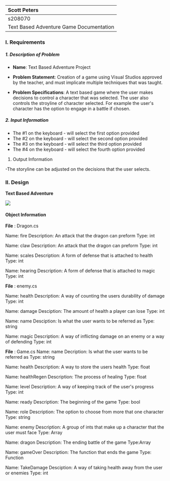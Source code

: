 | Scott Peters|
| :---              |
| s208070     |
| Text Based Adventure Game Documentation |

### I. Requirements

##### 1. Description of Problem

- **Name**: Text Based Adventure Project

- **Problem Statement**: Creation of a game using Visual Studios approved by the teacher, and must implicate multiple techniques that was taught.

- **Problem Specifications**: A text based game where the user makes decisions to control a character that was selected. The user also controls the stroyline of character selected. For example the user's character has the option to engage in a battle if chosen.

##### 2. Input Information

- The #1 on the keyboard - will select the first option provided
- The #2 on the keyboard - will select the second option provided
- The #3 on the keyboard - will select the third option provided
- The #4 on the keyboard - will select the fourth option provided

1. Output Information
 
-The storyline can be adjusted on the decisions that the user selects.

### II. Design

**Text Based Adventure**

<img src="Images/TextGameImage">


#### Object Information

**File** : Dragon.cs

Name: fire
Description: An attack that the dragon can preform
Type: int

Name: claw
Description: An attack that the dragon can preform
Type: int

Name: scales
Description: A form of defense that is attached to health
Type: int

Name: hearing
Description: A form of defense that is attached to magic
Type: int

**File** : enemy.cs

Name: health
Description: A way of counting the users durability of damage
Type: int

Name: damage
Desciption: The amount of health a player can lose
Type: int

Name: name
Desciption: Is what the user wants to be referred as
Type: string

Name: magic
Description: A way of inflicting damage on an enemy or a way of defending
Type: int

**File** : Game.cs
Name: name
Decription: Is what the user wants to be referred as
Type: string

Name: health
Description: A way to store the users health
Type: float

Name: healthRegen
Description: The process of healing
Type: float

Name: level
Description: A way of keeping track of the user's progress
Type: int

Name: ready
Description: The beginning of the game
Type: bool

Name: role
Description: The option to choose from more that one character
Type: string

Name: enemy
Description: A group of ints that make up a character that the user must face
Type: Array

Name: dragon
Description: The ending battle of the game
Type:Array

Name: gameOver
Description: The function that ends the game
Type: Function

Name: TakeDamage
Desciption: A way of taking health away from the user or enemies
Type: int 







